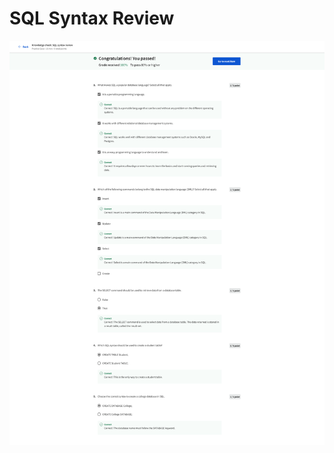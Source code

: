 # SQL Syntax Review

![screencapture-coursera-org-learn-intro-to-databases-back-end-development-quiz-AYW4j-knowledge-check-sql-syntax-review-attempt-2023-01-21-00_01_06.png](SQL%20Syntax%20Review%2086862578ae454319adbe2c7e7c4bb556/screencapture-coursera-org-learn-intro-to-databases-back-end-development-quiz-AYW4j-knowledge-check-sql-syntax-review-attempt-2023-01-21-00_01_06.png)